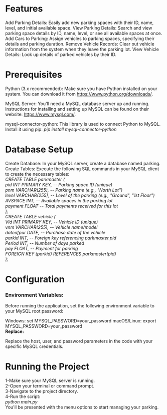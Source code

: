# **Features**
Add Parking Details: Easily add new parking spaces with their ID, name, level, and initial available space.
View Parking Details: Search and view parking space details by ID, name, level, or see all available spaces at once.
Add Cars to Parking: Assign vehicles to parking spaces, specifying their details and parking duration.
Remove Vehicle Records: Clear out vehicle information from the system when they leave the parking lot.
View Vehicle Details: Look up details of parked vehicles by their ID.
# **Prerequisites**
Python (3.x recommended): Make sure you have Python installed on your system. You can download it from https://www.python.org/downloads/.

MySQL Server: You'll need a MySQL database server up and running.  Instructions for installing and setting up MySQL can be found on their website: https://www.mysql.com/.

mysql-connector-python: This library is used to connect Python to MySQL. Install it using pip:
*pip install mysql-connector-python*
# **Database Setup**
Create Database: In your MySQL server, create a database named parking.
Create Tables: Execute the following SQL commands in your MySQL client to create the necessary tables:<br>
*CREATE TABLE parkmaster ( <br>
    pid INT PRIMARY KEY,   -- Parking space ID (unique)  <br>
    pnm VARCHAR(255),      -- Parking name (e.g., "North Lot") <br>
    level VARCHAR(255),    -- Level of the parking (e.g., "Ground", "1st Floor") <br>
    AVSPACE INT,           -- Available spaces in the parking lot <br>
    payment FLOAT          -- Total payments received for this lot <br>
);*
<br>
*CREATE TABLE vehicle ( <br>
    Vid INT PRIMARY KEY,    -- Vehicle ID (unique) <br>
    vnm VARCHAR(255),      -- Vehicle name/model <br>
    dateofpur DATE,        -- Purchase date of the vehicle <br>
    parkid INT,            -- Foreign key referencing parkmaster.pid <br>
    Period INT,            -- Number of days parked <br>
    pay FLOAT,             -- Payment for parking <br>
    FOREIGN KEY (parkid) REFERENCES parkmaster(pid) <br>
);*<br>
# **Configuration**
### **Environment Variables:**

Before running the application, set the following environment variable to your MySQL root password:

Windows: set MYSQL_PASSWORD=your_password
macOS/Linux: export MYSQL_PASSWORD=your_password <br>
**Replace:**

Replace the host, user, and password parameters in the code with your specific MySQL credentials.
# **Running the Project** <br>
1-Make sure your MySQL server is running.<br>
2-Open your terminal or command prompt.<br>
3-Navigate to the project directory.<br>
4-Run the script:<br>
*python main.py*<br>
You'll be presented with the menu options to start managing your parking.






